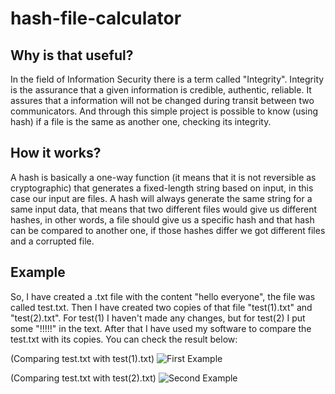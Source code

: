 # hash-file-calculator

## Why is that useful?

In the field of Information Security there is a term called "Integrity". Integrity is the assurance that a given information is credible, authentic, reliable. It assures that a information will not be changed during transit between two communicators. And through this simple project is possible to know (using hash) if a file is the same as another one, checking its integrity.

## How it works?

A hash is basically a one-way function (it means that it is not reversible as cryptographic) that generates a fixed-length string based on input, in this case our input are files. A hash will always generate the same string for a same input data, that means that two different files would give us different hashes, in other words, a file should give us a specific hash and that hash can be compared to another one, if those hashes differ we got different files and a corrupted file.

## Example

So, I have created a .txt file with the content "hello everyone", the file was called test.txt. Then I have created two copies of that file "test(1).txt" and "test(2).txt". For test(1) I haven't made any changes, but for test(2) I put some "!!!!!" in the text. After that I have used my software to compare the test.txt with its copies.
You can check the result below:


(Comparing test.txt with test(1).txt)
![First Example](https://i.imgur.com/KlSHb1m.png)



(Comparing test.txt with test(2).txt)
![Second Example](https://i.imgur.com/vKUDuo4.png)

